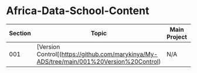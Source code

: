 # Africa-Data-School-Content

| Section | Topic | Main Project | Notes |
|---------|-------|--------------|-------|
| 001 | [Version Control[(https://github.com/marykinya/My-ADS/tree/main/001%20Version%20Control) | N/A | Notes |

